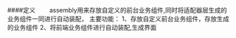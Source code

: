 ####定义
　　assembly用来存放自定义的前台业务组件,同时将适配器层生成的业务组件一同进行自动装配，
    主要功能：
        1、存放自定义前台业务组件，存放生成的业务组件
        2、将前端业务组件进行自动装配,生成界面
